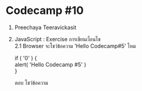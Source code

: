 # Codecamp #10
1. Preechaya Teeravickasit
2. JavaScript : Exercise การเขียนเงื่อนไข  
2.1 Browser จะโชว์ข้อความ 'Hello Codecamp#5' ไหม  

    if ( '0' ) {  
        alert( 'Hello Codecamp #5' )  
    }  
    
    ตอบ โชว์ข้อความ